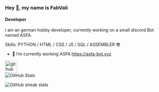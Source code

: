 ### Hey 👋, my name is FabVali
#### Developer
I am an german hobby developer, currently working on a small discord Bot named ASFA.

Skills: PYTHON / HTML / CSS / JS / SQL / ASSEMBLER 😎

- 🔭 I’m currently working ASFA
https://asfa-bot.xyz


[<img src='https://cdn.jsdelivr.net/npm/simple-icons@3.0.1/icons/github.svg' alt='github' height='40'>](https://github.com/fabvali)  
![GitHub Stats](https://gh-readme-profile.vercel.app/api?username=fabvali&theme=dark)

![GitHub streak stats](https://streak-stats.demolab.com/?user=fabvali)  


<!--
**FabVali/fabvali** is a ✨ _special_ ✨ repository because its `README.md` (this file) appears on your GitHub profile.

-->
